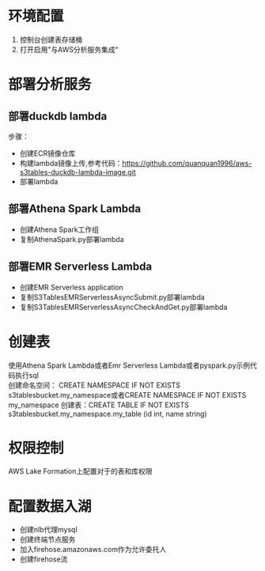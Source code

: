 # 环境配置
1. 控制台创建表存储桶
2. 打开启用"与AWS分析服务集成“
# 部署分析服务
## 部署duckdb lambda
步骤：
- 创建ECR镜像仓库
- 构建lambda镜像上传,参考代码：https://github.com/quanquan1996/aws-s3tables-duckdb-lambda-image.git
- 部署lambda
## 部署Athena Spark Lambda
- 创建Athena Spark工作组
- 复制AthenaSpark.py部署lambda
## 部署EMR Serverless Lambda
- 创建EMR Serverless application
- 复制S3TablesEMRServerlessAsyncSubmit.py部署lambda
- 复制S3TablesEMRServerlessAsyncCheckAndGet.py部署lambda
# 创建表
使用Athena Spark Lambda或者Emr Serverless Lambda或者pyspark.py示例代码执行sql   
创建命名空间： CREATE NAMESPACE IF NOT EXISTS s3tablesbucket.my_namespace或者CREATE NAMESPACE IF NOT EXISTS my_namespace
创建表：CREATE TABLE IF NOT EXISTS s3tablesbucket.my_namespace.my_table (id int, name string)
# 权限控制
AWS Lake Formation上配置对于的表和库权限
# 配置数据入湖
- 创建nlb代理mysql
- 创建终端节点服务
- 加入firehose.amazonaws.com作为允许委托人
- 创建firehose流